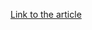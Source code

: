 [Link to the article](https://zerophagemalware.com/2017/09/21/rig-ek-via-rulan-drops-an-infostealer/)
